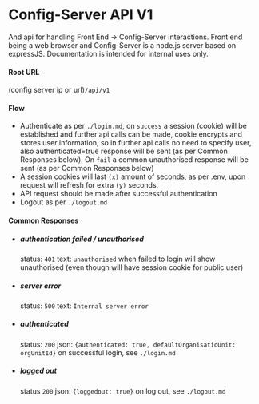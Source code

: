 # Config-Server API V1

And api for handling Front End -> Config-Server interactions. Front end being a web browser and Config-Server is a node.js server based on expressJS. Documentation is intended for internal uses only.

#### Root URL

(config server ip or url)`/api/v1`

#### Flow

- Authenticate as per `./login.md`, on `success` a session (cookie) will be established and further api calls can be made, cookie encrypts and stores user information, so in further api calls no need to specify user, also authenticated=true response will be sent (as per Common Responses below). On `fail` a common unauthorised response will be sent (as per Common Responses below)
- A session cookies will last `(x)` amount of seconds, as per .env, upon request will refresh for extra `(y)` seconds.
- API request should be made after successful authentication
- Logout as per `./logout.md`

#### Common Responses

- ##### authentication failed / unauthorised

  status: `401`
  text: `unauthorised`
  when failed to login will show unauthorised (even though will have session cookie for public user)

- ##### server error
  status: `500`
  text: `Internal server error`
- ##### authenticated
  status: `200` json: `{authenticated: true, defaultOrganisatioUnit: orgUnitId}` on successful login, see `./login.md`
- ##### logged out
  status `200` json: `{loggedout: true}` on log out, see `./logout.md`
